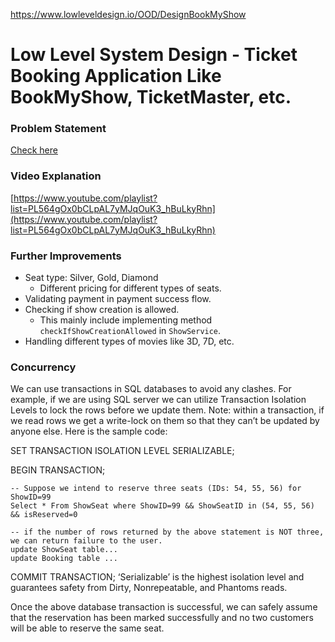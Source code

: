 https://www.lowleveldesign.io/OOD/DesignBookMyShow

# Low Level System Design - Ticket Booking Application Like BookMyShow, TicketMaster, etc. 

### Problem Statement
[Check here](problem-statement.md)

### Video Explanation
[https://www.youtube.com/playlist?list=PL564gOx0bCLpAL7yMJqOuK3_hBuLkyRhn](https://www.youtube.com/playlist?list=PL564gOx0bCLpAL7yMJqOuK3_hBuLkyRhn)

### Further Improvements
* Seat type: Silver, Gold, Diamond
    * Different pricing for different types of seats.
* Validating payment in payment success flow. 
* Checking if show creation is allowed. 
    * This mainly include implementing method `checkIfShowCreationAllowed` in `ShowService`.
* Handling different types of movies like 3D, 7D, etc.

### Concurrency
We can use transactions in SQL databases to avoid any clashes. For example, if we are using SQL server we can utilize Transaction Isolation Levels to lock the rows before we update them. Note: within a transaction, if we read rows we get a write-lock on them so that they can’t be updated by anyone else. Here is the sample code:

SET TRANSACTION ISOLATION LEVEL SERIALIZABLE;

BEGIN TRANSACTION;

    -- Suppose we intend to reserve three seats (IDs: 54, 55, 56) for ShowID=99 
    Select * From ShowSeat where ShowID=99 && ShowSeatID in (54, 55, 56) && isReserved=0 
 
    -- if the number of rows returned by the above statement is NOT three, we can return failure to the user.
    update ShowSeat table...
    update Booking table ...

COMMIT TRANSACTION;
‘Serializable’ is the highest isolation level and guarantees safety from Dirty, Nonrepeatable, and Phantoms reads.

Once the above database transaction is successful, we can safely assume that the reservation has been marked successfully and no two customers will be able to reserve the same seat.

